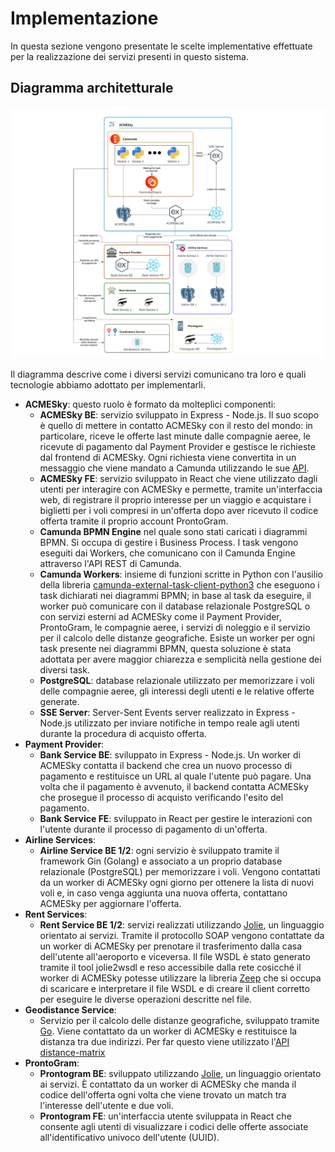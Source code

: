 # Implementazione

In questa sezione vengono presentate le scelte implementative effettuate per la realizzazione dei servizi presenti in questo sistema.

## Diagramma architetturale
![!Diagramma architetturale](assets/implementazione/architecture_diagram.jpeg)

Il diagramma descrive come i diversi servizi comunicano tra loro e quali tecnologie abbiamo adottato per implementarli.

- **ACMESky**: questo ruolo è formato da molteplici componenti:
    - **ACMESky BE**: servizio sviluppato in Express - Node.js. Il suo scopo è quello di mettere in contatto ACMESky con il resto del mondo: in particolare, riceve le offerte last minute dalle compagnie aeree, le ricevute di pagamento dal Payment Provider e gestisce le richieste dal frontend di ACMESky. Ogni richiesta viene convertita in un messaggio che viene mandato a Camunda utilizzando le sue [API](https://docs.camunda.org/manual/7.14/reference/rest/message/post-message/).
    - **ACMESky FE**: servizio sviluppato in React che viene utilizzato dagli utenti per interagire con ACMESky e permette, tramite un'interfaccia web, di registrare il proprio interesse per un viaggio e acquistare i biglietti per i voli compresi in un'offerta dopo aver ricevuto il codice offerta tramite il proprio account ProntoGram.
    - **Camunda BPMN Engine** nel quale sono stati caricati i diagrammi BPMN. Si occupa di gestire i Business Process. I task vengono eseguiti dai Workers, che comunicano con il Camunda Engine attraverso l'API REST di Camunda.
    - **Camunda Workers**: insieme di funzioni scritte in Python con l'ausilio della libreria [camunda-external-task-client-python3](https://github.com/camunda-community-hub/camunda-external-task-client-python3) che eseguono i task dichiarati nei diagrammi BPMN; in base al task da eseguire, il worker può comunicare con il database relazionale PostgreSQL o con servizi esterni ad ACMESky come il Payment Provider, ProntoGram, le compagnie aeree, i servizi di noleggio e il servizio per il calcolo delle distanze geografiche. Esiste un worker per ogni task presente nei diagrammi BPMN, questa soluzione è stata adottata per avere maggior chiarezza e semplicità nella gestione dei diversi task.
    - **PostgreSQL**: database relazionale utilizzato per memorizzare i voli delle compagnie aeree, gli interessi degli utenti e le relative offerte generate.
    - **SSE Server**: Server-Sent Events server realizzato in Express - Node.js utilizzato per inviare notifiche in tempo reale agli utenti durante la procedura di acquisto offerta.
- **Payment Provider**:
    - **Bank Service BE**: sviluppato in Express - Node.js. Un worker di ACMESky contatta il backend che crea un nuovo processo di pagamento e restituisce un URL al quale l'utente può pagare. Una volta che il pagamento è avvenuto, il backend contatta ACMESky che prosegue il processo di acquisto verificando l'esito del pagamento.
    - **Bank Service FE**: sviluppato in React per gestire le interazioni con l'utente durante il processo di pagamento di un'offerta.
- **Airline Services**:
    - **Airline Service BE 1/2**: ogni servizio è sviluppato tramite il framework Gin (Golang) e associato a un proprio database relazionale (PostgreSQL) per memorizzare i voli. Vengono contattati da un worker di ACMESky ogni giorno per ottenere la lista di nuovi voli e, in caso venga aggiunta una nuova offerta, contattano ACMESky per aggiornare l'offerta.
- **Rent Services**:
    - **Rent Service BE 1/2**: servizi realizzati utilizzando [Jolie](https://www.jolie-lang.org), un linguaggio orientato ai servizi. Tramite il protocollo SOAP vengono contattate da un worker di ACMESky per prenotare il trasferimento dalla casa dell'utente all'aeroporto e viceversa. Il file WSDL è stato generato tramite il tool jolie2wsdl e reso accessibile dalla rete cosicché il worker di ACMESky potesse utilizzare la libreria [Zeep](https://docs.python-zeep.org/en/master/index.html) che si occupa di scaricare e interpretare il file WSDL e di creare il client corretto per eseguire le diverse operazioni descritte nel file.
- **Geodistance Service**:
    - Servizio per il calcolo delle distanze geografiche, sviluppato tramite [Go](https://go.dev/). Viene contattato da un worker di ACMESky e restituisce la distanza tra due indirizzi. Per far questo viene utilizzato l'[API distance-matrix](https://distancematrix.ai/distance-matrix-api)
- **ProntoGram**:
    - **Prontogram BE**: sviluppato utilizzando [Jolie](https://www.jolie-lang.org), un linguaggio orientato ai servizi. È contattato da un worker di ACMESky che manda il codice dell'offerta ogni volta che viene trovato un match tra l'interesse dell'utente e due voli.
    - **Prontogram FE**: un'interfaccia utente sviluppata in React che consente agli utenti di visualizzare i codici delle offerte associate all'identificativo univoco dell'utente (UUID).
